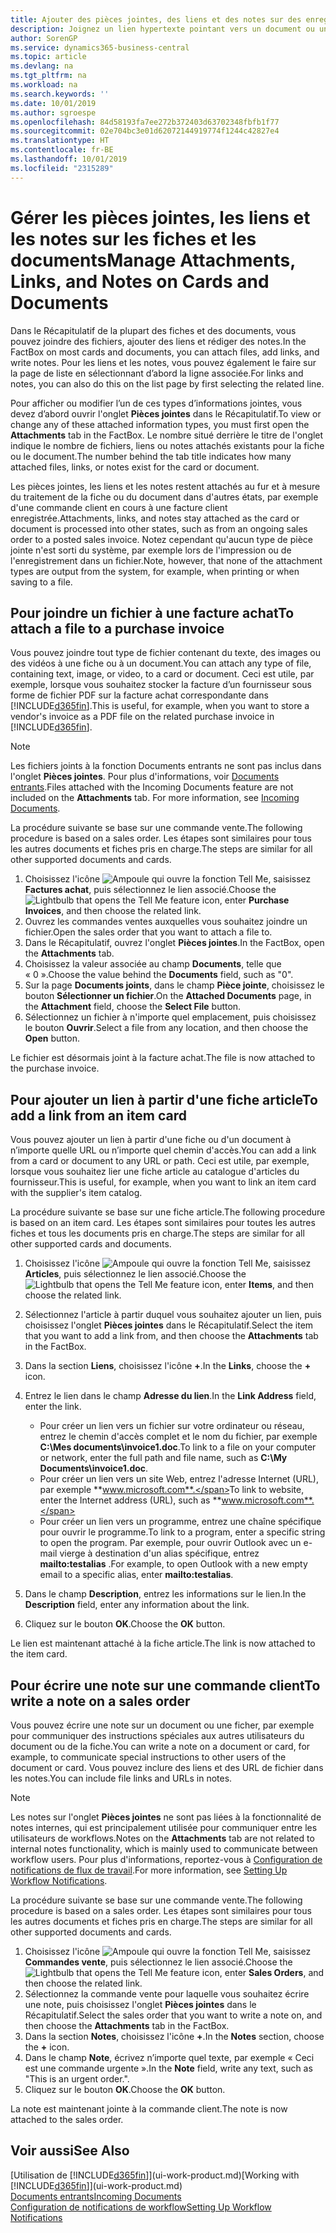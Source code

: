 ```yaml
---
title: Ajouter des pièces jointes, des liens et des notes sur des enregistrements | Microsoft Docs
description: Joignez un lien hypertexte pointant vers un document ou un site Web à un enregistrement spécifique, tel qu'une fiche client ou un document.
author: SorenGP
ms.service: dynamics365-business-central
ms.topic: article
ms.devlang: na
ms.tgt_pltfrm: na
ms.workload: na
ms.search.keywords: ''
ms.date: 10/01/2019
ms.author: sgroespe
ms.openlocfilehash: 84d58193fa7ee272b372403d63702348fbfb1f77
ms.sourcegitcommit: 02e704bc3e01d62072144919774f1244c42827e4
ms.translationtype: HT
ms.contentlocale: fr-BE
ms.lasthandoff: 10/01/2019
ms.locfileid: "2315289"
---
```

# <a name="manage-attachments-links-and-notes-on-cards-and-documents"></a><span data-ttu-id="8eaf5-103">Gérer les pièces jointes, les liens et les notes sur les fiches et les documents</span><span class="sxs-lookup"><span data-stu-id="8eaf5-103">Manage Attachments, Links, and Notes on Cards and Documents</span></span>

<span data-ttu-id="8eaf5-104">Dans le Récapitulatif de la plupart des fiches et des documents, vous pouvez joindre des fichiers, ajouter des liens et rédiger des notes.</span><span class="sxs-lookup"><span data-stu-id="8eaf5-104">In the FactBox on most cards and documents, you can attach files, add links, and write notes.</span></span> <span data-ttu-id="8eaf5-105">Pour les liens et les notes, vous pouvez également le faire sur la page de liste en sélectionnant d’abord la ligne associée.</span><span class="sxs-lookup"><span data-stu-id="8eaf5-105">For links and notes, you can also do this on the list page by first selecting the related line.</span></span>

<span data-ttu-id="8eaf5-106">Pour afficher ou modifier l’un de ces types d’informations jointes, vous devez d’abord ouvrir l'onglet **Pièces jointes** dans le Récapitulatif.</span><span class="sxs-lookup"><span data-stu-id="8eaf5-106">To view or change any of these attached information types, you must first open the **Attachments** tab in the FactBox.</span></span> <span data-ttu-id="8eaf5-107">Le nombre situé derrière le titre de l'onglet indique le nombre de fichiers, liens ou notes attachés existants pour la fiche ou le document.</span><span class="sxs-lookup"><span data-stu-id="8eaf5-107">The number behind the tab title indicates how many attached files, links, or notes exist for the card or document.</span></span>

<span data-ttu-id="8eaf5-108">Les pièces jointes, les liens et les notes restent attachés au fur et à mesure du traitement de la fiche ou du document dans d'autres états, par exemple d'une commande client en cours à une facture client enregistrée.</span><span class="sxs-lookup"><span data-stu-id="8eaf5-108">Attachments, links, and notes stay attached as the card or document is processed into other states, such as from an ongoing sales order to a posted sales invoice.</span></span> <span data-ttu-id="8eaf5-109">Notez cependant qu'aucun type de pièce jointe n'est sorti du système, par exemple lors de l'impression ou de l'enregistrement dans un fichier.</span><span class="sxs-lookup"><span data-stu-id="8eaf5-109">Note, however, that none of the attachment types are output from the system, for example, when printing or when saving to a file.</span></span>

## <a name="to-attach-a-file-to-a-purchase-invoice"></a><span data-ttu-id="8eaf5-110">Pour joindre un fichier à une facture achat</span><span class="sxs-lookup"><span data-stu-id="8eaf5-110">To attach a file to a purchase invoice</span></span>
<span data-ttu-id="8eaf5-111">Vous pouvez joindre tout type de fichier contenant du texte, des images ou des vidéos à une fiche ou à un document.</span><span class="sxs-lookup"><span data-stu-id="8eaf5-111">You can attach any type of file, containing text, image, or video, to a card or document.</span></span> <span data-ttu-id="8eaf5-112">Ceci est utile, par exemple, lorsque vous souhaitez stocker la facture d’un fournisseur sous forme de fichier PDF sur la facture achat correspondante dans [!INCLUDE[d365fin](includes/d365fin_md.md)].</span><span class="sxs-lookup"><span data-stu-id="8eaf5-112">This is useful, for example, when you want to store a vendor's invoice as a PDF file on the related purchase invoice in [!INCLUDE[d365fin](includes/d365fin_md.md)].</span></span>

> [!NOTE]
> <span data-ttu-id="8eaf5-113">Les fichiers joints à la fonction Documents entrants ne sont pas inclus dans l'onglet **Pièces jointes**. Pour plus d'informations, voir [Documents entrants](across-income-documents.md).</span><span class="sxs-lookup"><span data-stu-id="8eaf5-113">Files attached with the Incoming Documents feature are not included on the **Attachments** tab. For more information, see [Incoming Documents](across-income-documents.md).</span></span>

<span data-ttu-id="8eaf5-114">La procédure suivante se base sur une commande vente.</span><span class="sxs-lookup"><span data-stu-id="8eaf5-114">The following procedure is based on a sales order.</span></span> <span data-ttu-id="8eaf5-115">Les étapes sont similaires pour tous les autres documents et fiches pris en charge.</span><span class="sxs-lookup"><span data-stu-id="8eaf5-115">The steps are similar for all other supported documents and cards.</span></span>

1. <span data-ttu-id="8eaf5-116">Choisissez l'icône ![Ampoule qui ouvre la fonction Tell Me](media/ui-search/search_small.png "Dites-moi ce que vous voulez faire"), saisissez **Factures achat**, puis sélectionnez le lien associé.</span><span class="sxs-lookup"><span data-stu-id="8eaf5-116">Choose the ![Lightbulb that opens the Tell Me feature](media/ui-search/search_small.png "Tell me what you want to do") icon, enter **Purchase Invoices**, and then choose the related link.</span></span>
2. <span data-ttu-id="8eaf5-117">Ouvrez les commandes ventes auxquelles vous souhaitez joindre un fichier.</span><span class="sxs-lookup"><span data-stu-id="8eaf5-117">Open the sales order that you want to attach a file to.</span></span>
3. <span data-ttu-id="8eaf5-118">Dans le Récapitulatif, ouvrez l'onglet **Pièces jointes**.</span><span class="sxs-lookup"><span data-stu-id="8eaf5-118">In the FactBox, open the **Attachments** tab.</span></span>
4. <span data-ttu-id="8eaf5-119">Choisissez la valeur associée au champ **Documents**, telle que « 0 ».</span><span class="sxs-lookup"><span data-stu-id="8eaf5-119">Choose the value behind the **Documents** field, such as "0".</span></span>
5. <span data-ttu-id="8eaf5-120">Sur la page **Documents joints**, dans le champ **Pièce jointe**, choisissez le bouton **Sélectionner un fichier**.</span><span class="sxs-lookup"><span data-stu-id="8eaf5-120">On the **Attached Documents** page, in the **Attachment** field, choose the **Select File** button.</span></span>
5. <span data-ttu-id="8eaf5-121">Sélectionnez un fichier à n'importe quel emplacement, puis choisissez le bouton **Ouvrir**.</span><span class="sxs-lookup"><span data-stu-id="8eaf5-121">Select a file from any location, and then choose the **Open** button.</span></span>

<span data-ttu-id="8eaf5-122">Le fichier est désormais joint à la facture achat.</span><span class="sxs-lookup"><span data-stu-id="8eaf5-122">The file is now attached to the purchase invoice.</span></span>

## <a name="to-add-a-link-from-an-item-card"></a><span data-ttu-id="8eaf5-123">Pour ajouter un lien à partir d'une fiche article</span><span class="sxs-lookup"><span data-stu-id="8eaf5-123">To add a link from an item card</span></span>
<span data-ttu-id="8eaf5-124">Vous pouvez ajouter un lien à partir d'une fiche ou d'un document à n’importe quelle URL ou n’importe quel chemin d'accès.</span><span class="sxs-lookup"><span data-stu-id="8eaf5-124">You can add a link from a card or document to any URL or path.</span></span> <span data-ttu-id="8eaf5-125">Ceci est utile, par exemple, lorsque vous souhaitez lier une fiche article au catalogue d'articles du fournisseur.</span><span class="sxs-lookup"><span data-stu-id="8eaf5-125">This is useful, for example, when you want to link an item card with the supplier's item catalog.</span></span>

<span data-ttu-id="8eaf5-126">La procédure suivante se base sur une fiche article.</span><span class="sxs-lookup"><span data-stu-id="8eaf5-126">The following procedure is based on an item card.</span></span> <span data-ttu-id="8eaf5-127">Les étapes sont similaires pour toutes les autres fiches et tous les documents pris en charge.</span><span class="sxs-lookup"><span data-stu-id="8eaf5-127">The steps are similar for all other supported cards and documents.</span></span>

1. <span data-ttu-id="8eaf5-128">Choisissez l'icône ![Ampoule qui ouvre la fonction Tell Me](media/ui-search/search_small.png "Dites-moi ce que vous voulez faire"), saisissez **Articles**, puis sélectionnez le lien associé.</span><span class="sxs-lookup"><span data-stu-id="8eaf5-128">Choose the ![Lightbulb that opens the Tell Me feature](media/ui-search/search_small.png "Tell me what you want to do") icon, enter **Items**, and then choose the related link.</span></span>
2. <span data-ttu-id="8eaf5-129">Sélectionnez l'article à partir duquel vous souhaitez ajouter un lien, puis choisissez l'onglet **Pièces jointes** dans le Récapitulatif.</span><span class="sxs-lookup"><span data-stu-id="8eaf5-129">Select the item that you want to add a link from, and then choose the **Attachments** tab in the FactBox.</span></span>
3. <span data-ttu-id="8eaf5-130">Dans la section **Liens**, choisissez l'icône **+**.</span><span class="sxs-lookup"><span data-stu-id="8eaf5-130">In the **Links**, choose the **+** icon.</span></span>
4. <span data-ttu-id="8eaf5-131">Entrez le lien dans le champ **Adresse du lien**.</span><span class="sxs-lookup"><span data-stu-id="8eaf5-131">In the **Link Address** field, enter the link.</span></span>

    - <span data-ttu-id="8eaf5-132">Pour créer un lien vers un fichier sur votre ordinateur ou réseau, entrez le chemin d'accès complet et le nom du fichier, par exemple **C:\Mes documents\invoice1.doc**.</span><span class="sxs-lookup"><span data-stu-id="8eaf5-132">To link to a file on your computer or network, enter the full path and file name, such as **C:\My Documents\invoice1.doc**.</span></span>
    - <span data-ttu-id="8eaf5-133">Pour créer un lien vers un site Web, entrez l'adresse Internet (URL), par exemple **www.microsoft.com**.</span><span class="sxs-lookup"><span data-stu-id="8eaf5-133">To link to website, enter the Internet address (URL), such as **www.microsoft.com**.</span></span>
    - <span data-ttu-id="8eaf5-134">Pour créer un lien vers un programme, entrez une chaîne spécifique pour ouvrir le programme.</span><span class="sxs-lookup"><span data-stu-id="8eaf5-134">To link to a program, enter a specific string to open the program.</span></span> <span data-ttu-id="8eaf5-135">Par exemple, pour ouvrir Outlook avec un e-mail vierge à destination d'un alias spécifique, entrez **mailto:testalias** .</span><span class="sxs-lookup"><span data-stu-id="8eaf5-135">For example, to open Outlook with a new empty email to a specific alias, enter **mailto:testalias**.</span></span>  

5. <span data-ttu-id="8eaf5-136">Dans le champ **Description**, entrez les informations sur le lien.</span><span class="sxs-lookup"><span data-stu-id="8eaf5-136">In the **Description** field, enter any information about the link.</span></span>  
6. <span data-ttu-id="8eaf5-137">Cliquez sur le bouton **OK**.</span><span class="sxs-lookup"><span data-stu-id="8eaf5-137">Choose the **OK** button.</span></span>

<span data-ttu-id="8eaf5-138">Le lien est maintenant attaché à la fiche article.</span><span class="sxs-lookup"><span data-stu-id="8eaf5-138">The link is now attached to the item card.</span></span>  

## <a name="to-write-a-note-on-a-sales-order"></a><span data-ttu-id="8eaf5-139">Pour écrire une note sur une commande client</span><span class="sxs-lookup"><span data-stu-id="8eaf5-139">To write a note on a sales order</span></span>
<span data-ttu-id="8eaf5-140">Vous pouvez écrire une note sur un document ou une ficher, par exemple pour communiquer des instructions spéciales aux autres utilisateurs du document ou de la fiche.</span><span class="sxs-lookup"><span data-stu-id="8eaf5-140">You can write a note on a document or card, for example, to communicate special instructions to other users of the document or card.</span></span> <span data-ttu-id="8eaf5-141">Vous pouvez inclure des liens et des URL de fichier dans les notes.</span><span class="sxs-lookup"><span data-stu-id="8eaf5-141">You can include file links and URLs in notes.</span></span>

> [!NOTE]
> <span data-ttu-id="8eaf5-142">Les notes sur l'onglet **Pièces jointes** ne sont pas liées à la fonctionnalité de notes internes, qui est principalement utilisée pour communiquer entre les utilisateurs de workflows.</span><span class="sxs-lookup"><span data-stu-id="8eaf5-142">Notes on the **Attachments** tab are not related to internal notes functionality, which is mainly used to communicate between workflow users.</span></span> <span data-ttu-id="8eaf5-143">Pour plus d'informations, reportez-vous à [Configuration de notifications de flux de travail](across-setting-up-workflow-notifications.md).</span><span class="sxs-lookup"><span data-stu-id="8eaf5-143">For more information, see [Setting Up Workflow Notifications](across-setting-up-workflow-notifications.md).</span></span>

<span data-ttu-id="8eaf5-144">La procédure suivante se base sur une commande vente.</span><span class="sxs-lookup"><span data-stu-id="8eaf5-144">The following procedure is based on a sales order.</span></span> <span data-ttu-id="8eaf5-145">Les étapes sont similaires pour tous les autres documents et fiches pris en charge.</span><span class="sxs-lookup"><span data-stu-id="8eaf5-145">The steps are similar for all other supported documents and cards.</span></span>

1. <span data-ttu-id="8eaf5-146">Choisissez l'icône ![Ampoule qui ouvre la fonction Tell Me](media/ui-search/search_small.png "Dites-moi ce que vous voulez faire"), saisissez **Commandes vente**, puis sélectionnez le lien associé.</span><span class="sxs-lookup"><span data-stu-id="8eaf5-146">Choose the ![Lightbulb that opens the Tell Me feature](media/ui-search/search_small.png "Tell me what you want to do") icon, enter **Sales Orders**, and then choose the related link.</span></span>
2. <span data-ttu-id="8eaf5-147">Sélectionnez la commande vente pour laquelle vous souhaitez écrire une note, puis choisissez l'onglet **Pièces jointes** dans le Récapitulatif.</span><span class="sxs-lookup"><span data-stu-id="8eaf5-147">Select the sales order that you want to write a note on, and then choose the **Attachments** tab in the FactBox.</span></span>
3. <span data-ttu-id="8eaf5-148">Dans la section **Notes**, choisissez l'icône **+**.</span><span class="sxs-lookup"><span data-stu-id="8eaf5-148">In the **Notes** section, choose the **+** icon.</span></span>
4. <span data-ttu-id="8eaf5-149">Dans le champ **Note**, écrivez n’importe quel texte, par exemple « Ceci est une commande urgente ».</span><span class="sxs-lookup"><span data-stu-id="8eaf5-149">In the **Note** field, write any text, such as "This is an urgent order.".</span></span>
5. <span data-ttu-id="8eaf5-150">Cliquez sur le bouton **OK**.</span><span class="sxs-lookup"><span data-stu-id="8eaf5-150">Choose the **OK** button.</span></span>

<span data-ttu-id="8eaf5-151">La note est maintenant jointe à la commande client.</span><span class="sxs-lookup"><span data-stu-id="8eaf5-151">The note is now attached to the sales order.</span></span>

## <a name="see-also"></a><span data-ttu-id="8eaf5-152">Voir aussi</span><span class="sxs-lookup"><span data-stu-id="8eaf5-152">See Also</span></span>  
<span data-ttu-id="8eaf5-153">[Utilisation de [!INCLUDE[d365fin](includes/d365fin_md.md)]](ui-work-product.md)</span><span class="sxs-lookup"><span data-stu-id="8eaf5-153">[Working with [!INCLUDE[d365fin](includes/d365fin_md.md)]](ui-work-product.md)</span></span>  
[<span data-ttu-id="8eaf5-154">Documents entrants</span><span class="sxs-lookup"><span data-stu-id="8eaf5-154">Incoming Documents</span></span>](across-income-documents.md)  
[<span data-ttu-id="8eaf5-155">Configuration de notifications de workflow</span><span class="sxs-lookup"><span data-stu-id="8eaf5-155">Setting Up Workflow Notifications</span></span>](across-setting-up-workflow-notifications.md)  
